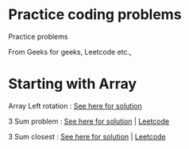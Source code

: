 # Practice coding problems
Practice problems

From Geeks for geeks, Leetcode etc.,

# Starting with Array

Array Left rotation : [See here for solution](https://gist.github.com/itsmac/9d984cec1d1757026c02a35c19e7b9d2)

3 Sum problem : [See here for solution](https://gist.github.com/itsmac/7c6b2e1c3db998fa186b820fbea4bd54) | [Leetcode](https://leetcode.com/problems/3sum/)

3 Sum closest : [See here for solution](https://gist.github.com/itsmac/56c25a709a4b303163d48421f232ca65) | [Leetcode](https://leetcode.com/problems/3sum-closest/submissions/)
